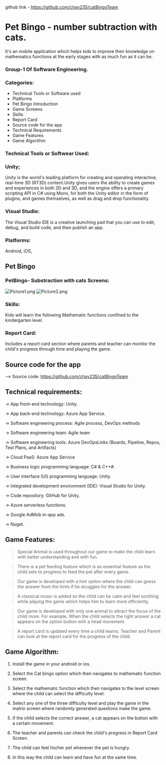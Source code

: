 

github link - https://github.com/chay235/catBingoTeam

# Pet Bingo - number subtraction with cats.
It's an mobile application which helps kids to 
improve their knowledge on mathematics functions at the 
early stages with as much fun as it can be. 

### Group-1 Of Software Engineering.

### Categories:
- Technical Tools or Software used
- Platforms
- Pet Bingo Introduction
- Game Screens
- Skills
- Report Card
- Source code for the app
- Technical Requirements 
- Game Features
- Game Algorithm 

### Technical Tools or Softwear Used:

### Unity;
 Unity is the world's leading platform for creating and operating interactive, real-time 3D (RT3D) content.Unity gives users the ability to create games and experiences in both 2D and 3D, and the engine offers a primary scripting API in C# using Mono, for both the Unity editor in the form of plugins, and games themselves, as well as drag and drop functionality.
 
 ### Visual Studio:
 The Visual Studio IDE is a creative launching pad that you can use to edit, debug, and build code, and then publish an app.
 
 ### Platforms:
 Android, iOS, 

## Pet Bingo


### PetBingo- Substraction with cats Screens:

![Picture1.png](/.attachments/Picture1-61415ed2-0d28-41cf-8c09-6c8b42f931fc.png)
![Picture2.png](/.attachments/Picture2-fca71ec6-abe6-446b-9ac3-94587c59a68a.png)


### Skills:
Kids will learn the following Mathematic functions conifned to the kindergarten level.

### Report Card:
Includes a report card section where parents and teacher can monitor the child's progress through time and playing the game.

## Source code for the app
--> Source code:
                  https://github.com/chay235/catBingoTeam

## Technical requirements: 
-> App front-end technology: Unity.

-> App back-end technology: Azure App Service.

-> Software engineering process: Agile process, DevOps methods

-> Software engineering team: Agile team

-> Software engineering tools: Azure DevOpsLinks (Boards, Pipeline, Repos, Test Plans, and Artifacts)

-> Cloud PaaS: Azure App Service

-> Business logic programming language: C# & C++#.

-> User interface (UI) programming language: Unity.

-> Integrated development environment (IDE): Visual Studio for Unity.

-> Code repository: GitHub for Unity.

-> Azure serverless functions.

-> Google AdMob in-app ads.

-> Nuget.

## Game Features: 
> Special Animal is used throughout our game to make the child learn with better understanding and with fun.

> There is a pet feeding feature which is an essential feature as the child sets to progress to feed the pet after every game.

> Our game is developed with a hint option where the child can guess the answer from the hints if he struggles for the answer.

> A classical music is added so the child can be calm and feel soothing while playing the game which helps him to learn more efficiently.

> Our game is developed with only one animal to attract the focus of the child more. For example, When the child selects the right answer a cat appears on the option button with a head movement.

> A report card is updated every time a child learns. Teacher and Parent can look at the report card for the progress of the child.

## Game Algorithm:

1. Install the game in your android or ios.

2. Select the Cat bingo option which then navigates to mathematic function screen.

3. Select the mathematic function which then navigates to the level screen where the child can select the difficulty level.

4. Select any one of the three difficulty level and play the game in the matrix screen where randomly generated questions make the game.

5. If the child selects the correct answer, a cat appears on the button with a certain movement.

6. The teacher and parents can check the child's progress in Report Card Screen.

7. The child can feel his/her pet whenever the pet is hungry. 

8. In this way the child can learn and have fun at the same time.







